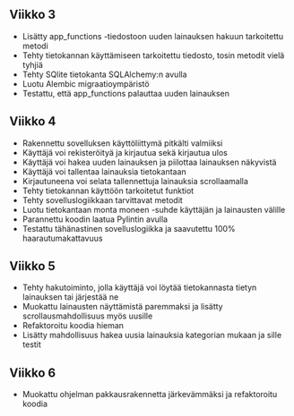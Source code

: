 ## Viikko 3

- Lisätty app_functions -tiedostoon uuden lainauksen hakuun tarkoitettu metodi
- Tehty tietokannan käyttämiseen tarkoitettu tiedosto, tosin metodit vielä tyhjiä
- Tehty SQlite tietokanta SQLAlchemy:n avulla
- Luotu Alembic migraatioympäristö
- Testattu, että app_functions palauttaa uuden lainauksen

## Viikko 4

- Rakennettu sovelluksen käyttöliittymä pitkälti valmiiksi
- Käyttäjä voi rekisteröityä ja kirjautua sekä kirjautua ulos
- Käyttäjä voi hakea uuden lainauksen ja piilottaa lainauksen näkyvistä
- Käyttäjä voi tallentaa lainauksia tietokantaan
- Kirjautuneena voi selata tallennettuja lainauksia scrollaamalla
- Tehty tietokannan käyttöön tarkoitetut funktiot
- Tehty sovelluslogiikkaan tarvittavat metodit
- Luotu tietokantaan monta moneen -suhde käyttäjän ja lainausten välille
- Parannettu koodin laatua Pylintin avulla
- Testattu tähänastinen sovelluslogiikka ja saavutettu 100% haarautumakattavuus


## Viikko 5

- Tehty hakutoiminto, jolla käyttäjä voi löytää tietokannasta tietyn lainauksen tai järjestää ne
- Muokattu lainausten näyttämistä paremmaksi ja lisätty scrollausmahdollisuus myös uusille
- Refaktoroitu koodia hieman
- Lisätty mahdollisuus hakea uusia lainauksia kategorian mukaan ja sille testit

## Viikko 6

- Muokattu ohjelman pakkausrakennetta järkevämmäksi ja refaktoroitu koodia
